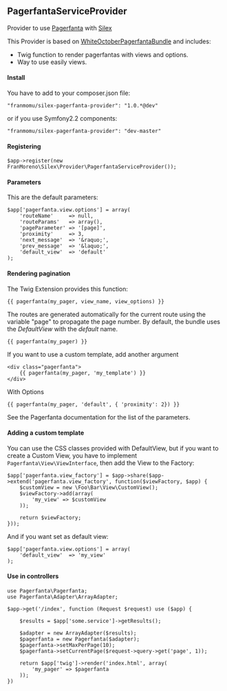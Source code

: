 ## PagerfantaServiceProvider

Provider to use [Pagerfanta](https://github.com/whiteoctober/Pagerfanta) with [Silex](https://github.com/fabpot/Silex)

This Provider is based on [WhiteOctoberPagerfantaBundle](https://github.com/whiteoctober/WhiteOctoberPagerfantaBundle) and includes:
  * Twig function to render pagerfantas with views and options.
  * Way to use easily views.

#### Install

You have to add to your composer.json file:

```
"franmomu/silex-pagerfanta-provider": "1.0.*@dev"
```

or if you use Symfony2.2 components:

```
"franmomu/silex-pagerfanta-provider": "dev-master"
```

#### Registering

```
$app->register(new FranMoreno\Silex\Provider\PagerfantaServiceProvider());
```

#### Parameters

This are the default parameters:

```
$app['pagerfanta.view.options'] = array(
    'routeName'     => null,
    'routeParams'   => array(),
    'pageParameter' => '[page]',
    'proximity'     => 3,
    'next_message'  => '&raquo;',
    'prev_message'  => '&laquo;',
    'default_view'  => 'default'
);
```

#### Rendering pagination

The Twig Extension provides this function:

    {{ pagerfanta(my_pager, view_name, view_options) }}

The routes are generated automatically for the current route using the variable
"page" to propagate the page number. By default, the bundle uses the
*DefaultView* with the *default* name. 

    {{ pagerfanta(my_pager) }}

If you want to use a custom template, add another argument

    <div class="pagerfanta">
        {{ pagerfanta(my_pager, 'my_template') }}
    </div>

With Options

    {{ pagerfanta(my_pager, 'default', { 'proximity': 2}) }}

See the Pagerfanta documentation for the list of the parameters.

#### Adding a custom template

You can use the CSS classes provided with DefaultView, but if you want to create a Custom View, you have to implement ```Pagerfanta\View\ViewInterface```, then add the View to the Factory:

    $app['pagerfanta.view_factory'] = $app->share($app->extend('pagerfanta.view_factory', function($viewFactory, $app) {
        $customView = new \Foo\Bar\View\CustomView();
        $viewFactory->add(array(
            'my_view' => $customView
        ));
    
        return $viewFactory;
    }));
    
And if you want set as default view:

    $app['pagerfanta.view.options'] = array(
        'default_view'  => 'my_view'
    );

#### Use in controllers

    use Pagerfanta\Pagerfanta;
    use Pagerfanta\Adapter\ArrayAdapter;

    $app->get('/index', function (Request $request) use ($app) {

        $results = $app['some.service']->getResults();
    
        $adapter = new ArrayAdapter($results);
        $pagerfanta = new Pagerfanta($adapter);
        $pagerfanta->setMaxPerPage(10);
        $pagerfanta->setCurrentPage($request->query->get('page', 1));
    
        return $app['twig']->render('index.html', array(
            'my_pager' => $pagerfanta
        ));
    })
